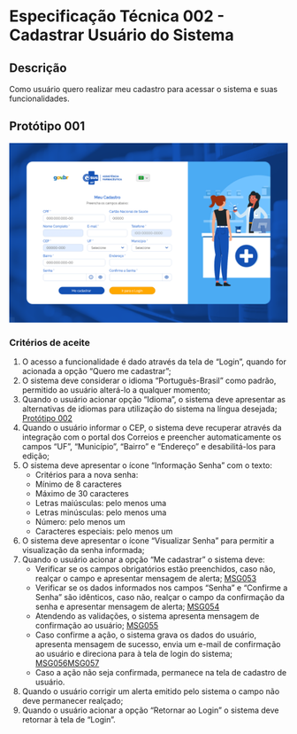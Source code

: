 # Especificação Técnica 002 - Cadastrar Usuário do Sistema

## Descrição
Como usuário quero realizar meu cadastro para acessar o sistema e suas funcionalidades.

## Protótipo 001
![alt text](../imagens/ete-002-prot-001.png)

### Critérios de aceite 
1. O acesso a funcionalidade é dado através da tela de “Login”, quando for acionada a opção “Quero me cadastrar”; 
2. O sistema deve considerar o idioma “Português-Brasil” como padrão, permitido ao usuário alterá-lo a qualquer momento; 
3. Quando o usuário acionar opção “Idioma”, o sistema deve apresentar as alternativas de idiomas para utilização do sistema na língua desejada; [Protótipo 002](ETE002.md#prototipo-002) 
4. Quando o usuário informar o CEP, o sistema deve recuperar através da integração com o portal dos Correios e preencher automaticamente os campos “UF”, “Município”, “Bairro” e “Endereço” e desabilitá-los para edição; 
5. O sistema deve apresentar o ícone “Informação Senha” com o texto: 
      * Critérios para a nova senha: 
      * Mínimo de 8 caracteres 
      * Máximo de 30 caracteres 
      * Letras maiúsculas: pelo menos uma 
      * Letras minúsculas: pelo menos uma 
      * Número: pelo menos um 
      * Caracteres especiais: pelo menos um 
6. O sistema deve apresentar o ícone “Visualizar Senha” para permitir a visualização da senha informada; 
7. Quando o usuário acionar a opção “Me cadastrar” o sistema deve: 
      * Verificar se os campos obrigatórios estão preenchidos, caso não, realçar o campo e apresentar mensagem de alerta; [MSG053](DocumentoDeMensagensv2.md#msg053)
      * Verificar se os dados informados nos campos “Senha” e “Confirme a Senha” são idênticos, caso não, realçar o campo da confirmação da senha e apresentar mensagem de alerta; [MSG054](DocumentoDeMensagensv2.md#msg054)
      * Atendendo as validações, o sistema apresenta mensagem de confirmação ao usuário; [MSG055](DocumentoDeMensagensv2.md#msg055)
      * Caso confirme a ação, o sistema grava os dados do usuário, apresenta mensagem de sucesso, envia um e-mail de confirmação ao usuário e direciona para à tela de login do sistema; [MSG056](DocumentoDeMensagensv2.md#msg056)[MSG057](DocumentoDeMensagensv2.md#msg057)
      * Caso a ação não seja confirmada, permanece na tela de cadastro de usuário.  
8. Quando o usuário corrigir um alerta emitido pelo sistema o campo não deve permanecer realçado; 
9. Quando o usuário acionar a opção “Retornar ao Login” o sistema deve retornar à tela de “Login”. 